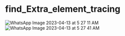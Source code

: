 # find_Extra_element_tracing
![WhatsApp Image 2023-04-13 at 5 27 11 AM](https://user-images.githubusercontent.com/116218046/231641954-ada5f9d8-3fdf-47d3-bbd0-cf914e732145.jpeg)
![WhatsApp Image 2023-04-13 at 5 27 41 AM](https://user-images.githubusercontent.com/116218046/231641959-1d875c48-12af-4af7-93d4-9d72cfec4b83.jpeg)
